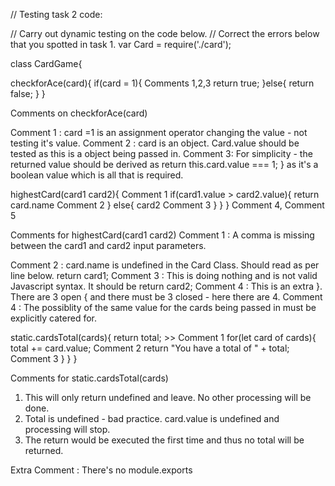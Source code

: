 // Testing task 2 code:

// Carry out dynamic testing on the code below.
// Correct the errors below that you spotted in task 1.
var Card = require('./card');

class CardGame{

  checkforAce(card){
    if(card = 1){     Comments 1,2,3
      return true;
    }else{
      return false;
    }
  }

Comments on checkforAce(card)

Comment 1 : card =1 is an assignment operator changing the value - not testing it's value.
Comment 2 : card is an object.  Card.value should be tested as this is a object being
            passed in.
Comment 3: For simplicity - the returned value should be derived as
return this.card.value === 1; }
as it's a boolean value which is all that is required.




  highestCard(card1 card2){        Comment 1
    if(card1.value > card2.value){
      return card.name             Comment 2
    }
    else{
      card2                        Comment 3
    }
   }
  }                                Comment 4, Comment 5

Comments for highestCard(card1 card2)
Comment 1 : A comma is missing between the card1 and card2 input parameters.

Comment 2 : card.name is undefined in the Card Class. Should read as per line below.
            return card1;
Comment 3 : This is doing nothing and is not valid Javascript syntax.
            It should be return card2;
Comment 4 : This is an extra }. There are 3 open {  and there must be 3 closed -
            here there are 4.
Comment 4 : The possiblity of the same value for the cards being passed in must be
            explicitly catered for.

  static.cardsTotal(cards){
    return total;    >> Comment 1
    for(let card of cards){
      total += card.value;  Comment 2
      return "You have a total of " + total; Comment 3
    }
  }
}

Comments for static.cardsTotal(cards)
1.  This will only return undefined and leave. No other processing will be done.
2.  Total is undefined - bad practice. card.value is undefined and processing will stop.
3.  The return would be executed the first time and thus no total will be returned.


Extra Comment : There's no module.exports
